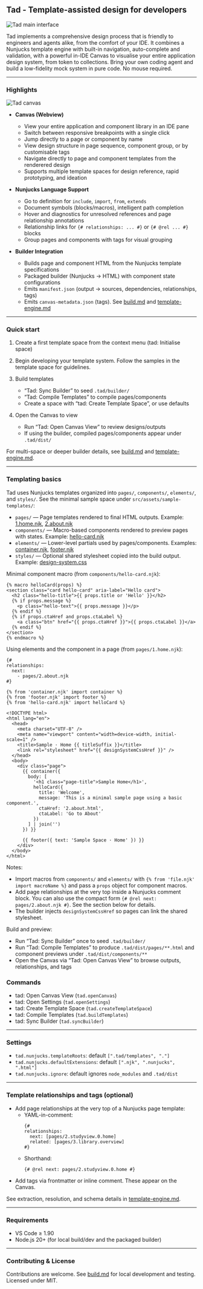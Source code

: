 ## Tad - Template-assisted design for developers


![Tad main interface](screenshots/main.png)


Tad implements a comprehensive design process that is friendly to engineers and agents alike, from the comfort of your IDE. It combines a Nunjucks template engine with built-in navigation, auto-complete and validation, with a powerful in-IDE Canvas to visualise your entire application design system, from token to collections. Bring your own coding agent and build a low-fidelity mock system in pure code. No mouse required.

---

### Highlights

![Tad canvas](screenshots/canvas.png)

- **Canvas (Webview)**
  - View your entire application and component library in an IDE pane 
  - Switch between responsive breakpoints with a single click
  - Jump directly to a page or component by name
  - View design structure in page sequence, component group, or by customisable tags
  - Navigate directly to page and component templates from the renderered design
  - Supports multiple template spaces for design reference, rapid prototyping, and ideation

- **Nunjucks Language Support**
  - Go to definition for `include`, `import`, `from`, `extends`
  - Document symbols (blocks/macros), intelligent path completion
  - Hover and diagnostics for unresolved references and page relationship annotations
  - Relationship links for `{# relationships: ... #}` or `{# @rel ... #}` blocks
  - Group pages and components with tags for visual grouping

- **Builder Integration**
  - Builds page and component HTML from the Nunjucks template specifications
  - Packaged builder (Nunjucks → HTML) with component state configurations
  - Emits `manifest.json` (output → sources, dependencies, relationships, tags)
  - Emits `canvas-metadata.json` (tags). See [build.md](mdc:build.md) and [template-engine.md](mdc:template-engine.md)

---

### Quick start

1) Create a first template space from the context menu (tad: Initialise space)

2) Begin developing your template system. Follow the samples in the template space for guidelines.

3) Build templates
   - “Tad: Sync Builder” to seed `.tad/builder/`
   - “Tad: Compile Templates” to compile pages/components
   - Create a space with “tad: Create Template Space”, or use defaults

4) Open the Canvas to view
   - Run “Tad: Open Canvas View” to review designs/outputs
   - If using the builder, compiled pages/components appear under `.tad/dist/`

For multi-space or deeper builder details, see [build.md](mdc:build.md) and [template-engine.md](mdc:template-engine.md).

---

### Templating basics

Tad uses Nunjucks templates organized into `pages/`, `components/`, `elements/`, and `styles/`. See the minimal sample space under `src/assets/sample-templates/`:

- `pages/` — Page templates rendered to final HTML outputs. Example: [1.home.njk](mdc:src/assets/sample-templates/pages/1.home.njk), [2.about.njk](mdc:src/assets/sample-templates/pages/2.about.njk)
- `components/` — Macro-based components rendered to preview pages with states. Example: [hello-card.njk](mdc:src/assets/sample-templates/components/hello-card.njk)
- `elements/` — Lower-level partials used by pages/components. Examples: [container.njk](mdc:src/assets/sample-templates/elements/container.njk), [footer.njk](mdc:src/assets/sample-templates/elements/footer.njk)
- `styles/` — Optional shared stylesheet copied into the build output. Example: [design-system.css](mdc:src/assets/sample-templates/styles/design-system.css)

Minimal component macro (from `components/hello-card.njk`):

```nunjucks
{% macro helloCard(props) %}
<section class="card hello-card" aria-label="Hello card">
  <h2 class="hello-title">{{ props.title or 'Hello' }}</h2>
  {% if props.message %}
    <p class="hello-text">{{ props.message }}</p>
  {% endif %}
  {% if props.ctaHref and props.ctaLabel %}
    <a class="btn" href="{{ props.ctaHref }}">{{ props.ctaLabel }}</a>
  {% endif %}
</section>
{% endmacro %}
```

Using elements and the component in a page (from `pages/1.home.njk`):

```nunjucks
{#
relationships:
  next:
    - pages/2.about.njk
#}

{% from 'container.njk' import container %}
{% from 'footer.njk' import footer %}
{% from 'hello-card.njk' import helloCard %}

<!DOCTYPE html>
<html lang="en">
  <head>
    <meta charset="UTF-8" />
    <meta name="viewport" content="width=device-width, initial-scale=1" />
    <title>Sample · Home {{ titleSuffix }}</title>
    <link rel="stylesheet" href="{{ designSystemCssHref }}" />
  </head>
  <body>
    <div class="page">
      {{ container({
        body: [
          '<h1 class="page-title">Sample Home</h1>',
          helloCard({
            title: 'Welcome',
            message: 'This is a minimal sample page using a basic component.',
            ctaHref: '2.about.html',
            ctaLabel: 'Go to About'
          })
        ] | join('')
      }) }}

      {{ footer({ text: 'Sample Space · Home' }) }}
    </div>
  </body>
</html>
```

Notes:
- Import macros from `components/` and `elements/` with `{% from 'file.njk' import macroName %}` and pass a `props` object for component macros.
- Add page relationships at the very top inside a Nunjucks comment block. You can also use the compact form `{# @rel next: pages/2.about.njk #}`. See the section below for details.
- The builder injects `designSystemCssHref` so pages can link the shared stylesheet.

Build and preview:
- Run “Tad: Sync Builder” once to seed `.tad/builder/`
- Run “Tad: Compile Templates” to produce `.tad/dist/pages/**.html` and component previews under `.tad/dist/components/**`
- Open the Canvas via “Tad: Open Canvas View” to browse outputs, relationships, and tags

### Commands

- tad: Open Canvas View (`tad.openCanvas`)
- tad: Open Settings (`tad.openSettings`)
- tad: Create Template Space (`tad.createTemplateSpace`)
- tad: Compile Templates (`tad.buildTemplates`)
- tad: Sync Builder (`tad.syncBuilder`)

---

### Settings

- `tad.nunjucks.templateRoots`: default `[".tad/templates", "."]`
- `tad.nunjucks.defaultExtensions`: default `[".njk", ".nunjucks", ".html"]`
- `tad.nunjucks.ignore`: default ignores `node_modules` and `.tad/dist`

---

### Template relationships and tags (optional)

- Add page relationships at the very top of a Nunjucks page template:
  - YAML-in-comment:
    ```nunjucks
    {#
    relationships:
      next: [pages/2.studyview.0.home]
      related: [pages/3.library.overview]
    #}
    ```
  - Shorthand:
    ```nunjucks
    {# @rel next: pages/2.studyview.0.home #}
    ```
- Add tags via frontmatter or inline comment. These appear on the Canvas.

See extraction, resolution, and schema details in [template-engine.md](mdc:template-engine.md).

---

### Requirements

- VS Code ≥ 1.90
- Node.js 20+ (for local build/dev and the packaged builder)

---

### Contributing & License

Contributions are welcome. See [build.md](mdc:build.md) for local development and testing. Licensed under MIT.

